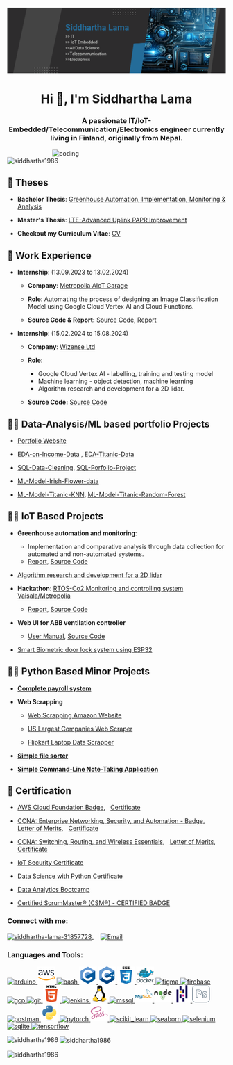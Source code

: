 ![logo](https://github.com/Siddhartha1986/Siddhartha1986/blob/main/Simple-Banner.png)
<h1 align="center">Hi 👋, I'm Siddhartha Lama</h1>
<h3 align="center">A passionate IT/IoT-Embedded/Telecommunication/Electronics engineer currently living in Finland, originally from Nepal.</h3>

<img align="right" alt="coding" width="400" src="https://i.pinimg.com/originals/ef/2d/b0/ef2db0885d94fd149a4b7914923bb2a3.gif">

<p align="left"> <img src="https://komarev.com/ghpvc/?username=siddhartha1986&label=Profile%20views&color=0e75b6&style=flat" alt="siddhartha1986" /> </p>

## 📝 Theses

 - **Bachelor Thesis**: [Greenhouse Automation, Implementation, Monitoring & Analysis](https://www.theseus.fi/handle/10024/812774)

 - **Master's Thesis**: [LTE-Advanced Uplink PAPR Improvement](https://osuva.uwasa.fi/handle/10024/5299)

 - **Checkout my Curriculum Vitae**: [CV](https://github.com/Siddhartha1986/Siddhartha1986/blob/main/Lama-Siddhartha-CV.pdf) 

## 🔭 Work Experience

 - **Internship**: (13.09.2023 to 13.02.2024)
   - **Company**: [Metropolia AIoT Garage](https://www.metropolia.fi/en/rdi/collaboration-platforms/garage)
    
   - **Role**: Automating the process of designing an Image Classification Model using Google Cloud Vertex AI and Cloud Functions.

   - **Source Code & Report:** [Source Code](https://github.com/Siddhartha1986/Image-Classification-Pipeline-Using-Cloud-Function), [Report](https://github.com/Siddhartha1986/Image-Classification-Pipeline-Using-Cloud-Function/blob/main/Internship_Project_Report.pdf)

 - **Internship**: (15.02.2024 to 15.08.2024)
   - **Company**: [ Wizense Ltd ](https://wizense.com/)
    
   - **Role**:
      - Google Cloud Vertex AI - labelling, training and testing model
      - Machine learning - object detection, machine learning
      - Algorithm research and development for a 2D lidar.

   - **Source Code:** [Source Code](https://github.com/Siddhartha1986/LIDAR-Project-Depth-Measurement)

## 👨‍💻 Data-Analysis/ML based portfolio Projects

 - [Portfolio Website](https://siddhartha1986.github.io/SiddharthaPortfolio.github.io/)

 - [EDA-on-Income-Data](https://github.com/Siddhartha1986/EDA-on-income-data/tree/main) , [EDA-Titanic-Data](https://github.com/Siddhartha1986/EDA-Titanic-Data)
 
 - [SQL-Data-Cleaning](https://github.com/Siddhartha1986/SQL_data_cleaning), [SQL-Porfolio-Project](https://github.com/Siddhartha1986/SQLPortfolioProject/tree/main)

 - [ML-Model-Irish-Flower-data](https://github.com/Siddhartha1986/Iris-data-ML)
   
 - [ML-Model-Titanic-KNN](https://github.com/Siddhartha1986/ML_Model_Titanic), [ML-Model-Titanic-Random-Forest](https://github.com/Siddhartha1986/ML_TITANIC_RANDOMFOREST)

## 👨‍💻 IoT Based Projects 
- **Greenhouse automation and monitoring**:
     - Implementation and comparative analysis through data collection for automated and non-automated systems.
     - [Report](https://www.theseus.fi/handle/10024/812774), [Source Code](https://github.com/Siddhartha1986/Greenhouse-automation-design-implementation-field-study/tree/main)
  
- [Algorithm research and development for a 2D lidar](https://github.com/Siddhartha1986/LIDAR-Project-Depth-Measurement)

- **Hackathon**: [RTOS-Co2 Monitoring and controlling system Vaisala/Metropolia](https://github.com/Siddhartha1986/RTOS-project-Co2-monitoring-system)
   - [Report](https://github.com/Siddhartha1986/RTOS-project-Co2-monitoring-system/blob/master/Documentation.pdf), [Source Code](https://github.com/Siddhartha1986/RTOS-project-Co2-monitoring-system/blob/master/HACKATHON/src/HACKATHON.cpp)

- **Web UI for ABB ventilation controller**
    - [User Manual](https://github.com/Siddhartha1986/Web-Interface-for-ABB-Ventilation-Controller/blob/main/user_manual.pdf), [Source Code](https://github.com/Siddhartha1986/Web-Interface-for-ABB-Ventilation-Controller/tree/main)
  
- [Smart Biometric door lock system using ESP32](https://github.com/Siddhartha1986/Smart-Biometric-Door-Lock/tree/main)   

## 👨‍💻 Python Based Minor Projects

- [**Complete payroll system**](https://github.com/Siddhartha1986/Complete_pay_roll_system/tree/main)

- **Web Scrapping**

  - [Web Scrapping Amazon Website](https://github.com/Siddhartha1986/webscrapping123/tree/main)
    
  - [US Largest Companies Web Scraper](https://github.com/Siddhartha1986/webScarpping_table/tree/main)
  
  - [Flipkart Laptop Data Scrapper](https://github.com/Siddhartha1986/Scrapping2)

- [**Simple file sorter**](https://github.com/Siddhartha1986/fie_sorter_using_python/tree/main)

- [**Simple Command-Line Note-Taking Application**](https://github.com/Siddhartha1986/notebook_pickle/tree/main)


## 📝 Certification

- [AWS Cloud Foundation Badge](https://www.credly.com/badges/2777ee1a-e77b-486f-b2f9-dc4d4680eaa8/public_url), &nbsp; [Certificate](https://github.com/Siddhartha1986/Certifications/blob/main/AWS_Academy_Graduate___AWS_Academy_Cloud_Foundations_Badge20240126-29-u2b1r2.pdf)
  
- [CCNA: Enterprise Networking, Security, and Automation - Badge](https://www.credly.com/badges/31cefb37-48b1-4210-a257-1cc1e1972f2f/public_url), &nbsp; [Letter of Merits](https://github.com/Siddhartha1986/Certifications/blob/main/SiddharthaLama-TX00EI87-3003%20En-letter.pdf), &nbsp; [Certificate](https://github.com/Siddhartha1986/Certifications/blob/main/SiddharthaLama-TX00EI87-3003%20En-certificate.pdf)

- [CCNA: Switching, Routing, and Wireless Essentials](https://www.credly.com/badges/5c04e19f-7842-405a-82e4-1e303b110a17/public_url), &nbsp; [Letter of Merits](https://github.com/Siddhartha1986/Certifications/blob/main/SiddharthaLama-Switching%20Routin-letter.pdf), &nbsp; [Certificate](https://github.com/Siddhartha1986/Certifications/blob/main/SiddharthaLama-Switching%20Routin-certificate.pdf)

- [IoT Security Certificate](https://github.com/Siddhartha1986/Certifications/blob/main/SiddharthaLama-IoT-Security-202-certificate.pdf)

- [Data Science with Python Certificate](https://github.com/Siddhartha1986/Certifications/blob/main/Lama_Siddhartha_Data_Science_with_Python_BroadwayInfosys.pdf)

- [Data Analytics Bootcamp](https://github.com/Siddhartha1986/Certifications/blob/main/data_analystics_bootcamp_siddhartha_lama.png)

- [Certified ScrumMaster® (CSM®) - CERTIFIED BADGE](https://bcert.me/semjxgmdi)



<h3 align="left">Connect with me:</h3>
<p align="left">
  <a href="https://linkedin.com/in/siddhartha-lama-31857728" target="blank">
    <img align="center" src="https://raw.githubusercontent.com/rahuldkjain/github-profile-readme-generator/master/src/images/icons/Social/linked-in-alt.svg" alt="siddhartha-lama-31857728" height="30" width="40" />
  </a>
  &nbsp;&nbsp;&nbsp;
  <a href="mailto:lammsidd@gmail.com">
    <img align="center" src="https://i.imgur.com/Sn7xVtJ.jpeg" alt="Email" height="30" width="40" />
  </a>
</p>







<h3 align="left">Languages and Tools:</h3>
<p align="left"> <a href="https://www.arduino.cc/" target="_blank" rel="noreferrer"> <img src="https://cdn.worldvectorlogo.com/logos/arduino-1.svg" alt="arduino" width="40" height="40"/> </a> <a href="https://aws.amazon.com" target="_blank" rel="noreferrer"> <img src="https://raw.githubusercontent.com/devicons/devicon/master/icons/amazonwebservices/amazonwebservices-original-wordmark.svg" alt="aws" width="40" height="40"/> </a> <a href="https://www.gnu.org/software/bash/" target="_blank" rel="noreferrer"> <img src="https://www.vectorlogo.zone/logos/gnu_bash/gnu_bash-icon.svg" alt="bash" width="40" height="40"/> </a> <a href="https://www.cprogramming.com/" target="_blank" rel="noreferrer"> <img src="https://raw.githubusercontent.com/devicons/devicon/master/icons/c/c-original.svg" alt="c" width="40" height="40"/> </a> <a href="https://www.w3schools.com/cpp/" target="_blank" rel="noreferrer"> <img src="https://raw.githubusercontent.com/devicons/devicon/master/icons/cplusplus/cplusplus-original.svg" alt="cplusplus" width="40" height="40"/> </a> <a href="https://www.w3schools.com/css/" target="_blank" rel="noreferrer"> <img src="https://raw.githubusercontent.com/devicons/devicon/master/icons/css3/css3-original-wordmark.svg" alt="css3" width="40" height="40"/> </a> <a href="https://www.docker.com/" target="_blank" rel="noreferrer"> <img src="https://raw.githubusercontent.com/devicons/devicon/master/icons/docker/docker-original-wordmark.svg" alt="docker" width="40" height="40"/> </a> <a href="https://www.figma.com/" target="_blank" rel="noreferrer"> <img src="https://www.vectorlogo.zone/logos/figma/figma-icon.svg" alt="figma" width="40" height="40"/> </a> <a href="https://firebase.google.com/" target="_blank" rel="noreferrer"> <img src="https://www.vectorlogo.zone/logos/firebase/firebase-icon.svg" alt="firebase" width="40" height="40"/> </a> <a href="https://cloud.google.com" target="_blank" rel="noreferrer"> <img src="https://www.vectorlogo.zone/logos/google_cloud/google_cloud-icon.svg" alt="gcp" width="40" height="40"/> </a> <a href="https://git-scm.com/" target="_blank" rel="noreferrer"> <img src="https://www.vectorlogo.zone/logos/git-scm/git-scm-icon.svg" alt="git" width="40" height="40"/> </a> <a href="https://www.w3.org/html/" target="_blank" rel="noreferrer"> <img src="https://raw.githubusercontent.com/devicons/devicon/master/icons/html5/html5-original-wordmark.svg" alt="html5" width="40" height="40"/> </a> <a href="https://www.jenkins.io" target="_blank" rel="noreferrer"> <img src="https://www.vectorlogo.zone/logos/jenkins/jenkins-icon.svg" alt="jenkins" width="40" height="40"/> </a> <a href="https://www.linux.org/" target="_blank" rel="noreferrer"> <img src="https://raw.githubusercontent.com/devicons/devicon/master/icons/linux/linux-original.svg" alt="linux" width="40" height="40"/> </a> <a href="https://www.microsoft.com/en-us/sql-server" target="_blank" rel="noreferrer"> <img src="https://www.svgrepo.com/show/303229/microsoft-sql-server-logo.svg" alt="mssql" width="40" height="40"/> </a> <a href="https://www.mysql.com/" target="_blank" rel="noreferrer"> <img src="https://raw.githubusercontent.com/devicons/devicon/master/icons/mysql/mysql-original-wordmark.svg" alt="mysql" width="40" height="40"/> </a> <a href="https://nodejs.org" target="_blank" rel="noreferrer"> <img src="https://raw.githubusercontent.com/devicons/devicon/master/icons/nodejs/nodejs-original-wordmark.svg" alt="nodejs" width="40" height="40"/> </a> <a href="https://pandas.pydata.org/" target="_blank" rel="noreferrer"> <img src="https://raw.githubusercontent.com/devicons/devicon/2ae2a900d2f041da66e950e4d48052658d850630/icons/pandas/pandas-original.svg" alt="pandas" width="40" height="40"/> </a> <a href="https://www.photoshop.com/en" target="_blank" rel="noreferrer"> <img src="https://raw.githubusercontent.com/devicons/devicon/master/icons/photoshop/photoshop-line.svg" alt="photoshop" width="40" height="40"/> </a> <a href="https://postman.com" target="_blank" rel="noreferrer"> <img src="https://www.vectorlogo.zone/logos/getpostman/getpostman-icon.svg" alt="postman" width="40" height="40"/> </a> <a href="https://www.python.org" target="_blank" rel="noreferrer"> <img src="https://raw.githubusercontent.com/devicons/devicon/master/icons/python/python-original.svg" alt="python" width="40" height="40"/> </a> <a href="https://pytorch.org/" target="_blank" rel="noreferrer"> <img src="https://www.vectorlogo.zone/logos/pytorch/pytorch-icon.svg" alt="pytorch" width="40" height="40"/> </a> <a href="https://sass-lang.com" target="_blank" rel="noreferrer"> <img src="https://raw.githubusercontent.com/devicons/devicon/master/icons/sass/sass-original.svg" alt="sass" width="40" height="40"/> </a> <a href="https://scikit-learn.org/" target="_blank" rel="noreferrer"> <img src="https://upload.wikimedia.org/wikipedia/commons/0/05/Scikit_learn_logo_small.svg" alt="scikit_learn" width="40" height="40"/> </a> <a href="https://seaborn.pydata.org/" target="_blank" rel="noreferrer"> <img src="https://seaborn.pydata.org/_images/logo-mark-lightbg.svg" alt="seaborn" width="40" height="40"/> </a> <a href="https://www.selenium.dev" target="_blank" rel="noreferrer"> <img src="https://raw.githubusercontent.com/detain/svg-logos/780f25886640cef088af994181646db2f6b1a3f8/svg/selenium-logo.svg" alt="selenium" width="40" height="40"/> </a> <a href="https://www.sqlite.org/" target="_blank" rel="noreferrer"> <img src="https://www.vectorlogo.zone/logos/sqlite/sqlite-icon.svg" alt="sqlite" width="40" height="40"/> </a> <a href="https://www.tensorflow.org" target="_blank" rel="noreferrer"> <img src="https://www.vectorlogo.zone/logos/tensorflow/tensorflow-icon.svg" alt="tensorflow" width="40" height="40"/> </a> </p>

<p><img align="left" src="https://github-readme-stats.vercel.app/api/top-langs?username=siddhartha1986&show_icons=true&locale=en&layout=compact" alt="siddhartha1986" /></p>

<p>&nbsp;<img align="center" src="https://github-readme-stats.vercel.app/api?username=siddhartha1986&show_icons=true&locale=en" alt="siddhartha1986" /></p>

<p><img align="center" src="https://github-readme-streak-stats.herokuapp.com/?user=siddhartha1986&" alt="siddhartha1986" /></p>
